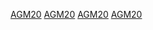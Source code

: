 [AGM20](/bib#AGM20)
[AGM20](/quantum-maxcut-reference/bib#AGM20)
[AGM20](bib.md#AGM20)
[AGM20](bib#AGM20)

